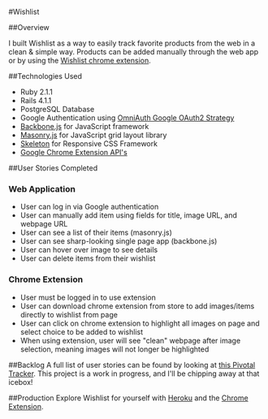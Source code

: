 #Wishlist

##Overview

I built Wishlist as a way to easily track favorite products from the web in a clean & simple way. Products can be added manually through the web app or by using the [Wishlist chrome extension](https://chrome.google.com/webstore/detail/lopficaepgghcelaeifkmgpcfhfdlkik "Wishlist Chrome Extension").


##Technologies Used
* Ruby 2.1.1
* Rails 4.1.1
* PostgreSQL Database
* Google Authentication using [OmniAuth Google OAuth2 Strategy](https://github.com/zquestz/omniauth-google-oauth2 "OmniAuth Google OAuth2 Strategy")
* [Backbone.js](http://backbonejs.org/ "Backbone.js") for JavaScript framework
* [Masonry.js](http://masonry.desandro.com/ "Masonry.js") for  JavaScript grid layout library
* [Skeleton](http://www.getskeleton.com/ "Skeleton") for Responsive CSS Framework
* [Google Chrome Extension API's](https://developer.chrome.com/extensions/api_index "Google Chrome Extension API's")

##User Stories Completed
### Web Application
* User can log in via Google authentication
* User can manually add item using fields for title, image URL, and webpage URL
* User can see a list of their items (masonry.js)
* User can see sharp-looking single page app (backbone.js)
* User can hover over image to see details
* User can delete items from their wishlist

### Chrome Extension
* User must be logged in to use extension
* User can download chrome extension from store to add images/items directly to wishlist from page
* User can click on chrome extension to highlight all images on page and select choice to be added to wishlist
* When using extension, user will see "clean" webpage after image selection, meaning images will not longer be highlighted

##Backlog
A full list of user stories can be found by looking at [this Pivotal Tracker](https://www.pivotaltracker.com/s/projects/1119660 "Pivotal Tracker"). This project is a work in progress, and I'll be chipping away at that icebox!

##Production
Explore Wishlist for yourself with [Heroku](http://w1shlist.herokuapp.com/) and the [Chrome Extension](https://chrome.google.com/webstore/detail/lopficaepgghcelaeifkmgpcfhfdlkik "Wishlist Chrome Extension").


